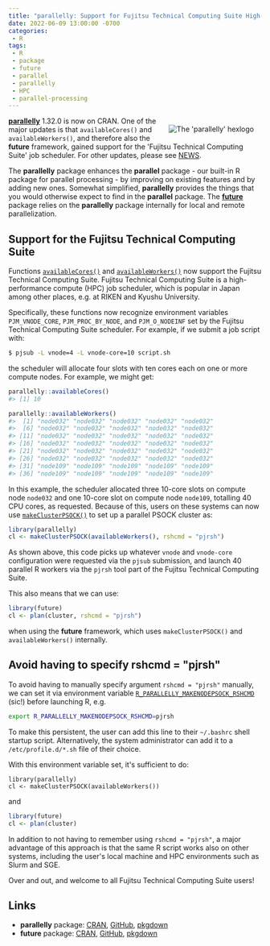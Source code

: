 ```yaml
---
title: "parallelly: Support for Fujitsu Technical Computing Suite High-Performance Compute (HPC) Environments"
date: 2022-06-09 13:00:00 -0700
categories:
 - R
tags:
 - R
 - package
 - future
 - parallel
 - parallelly
 - HPC
 - parallel-processing
---
```


<div style="padding: 2ex; float: right;"/>
 <center>
   <img src="/post/parallelly-logo.png" alt="The 'parallelly' hexlogo"/>
 </center>
</div>


**[parallelly]** 1.32.0 is now on CRAN. One of the major updates is that `availableCores()` and `availableWorkers()`, and therefore also the **future** framework, gained support for the 'Fujitsu Technical Computing Suite' job scheduler. For other updates, please see [NEWS].

The **parallelly** package enhances the **parallel** package - our built-in R package for parallel processing - by improving on existing features and by adding new ones.  Somewhat simplified, **parallelly** provides the things that you would otherwise expect to find in the **parallel** package.  The **[future]** package relies on the **parallelly** package internally for local and remote parallelization.



## Support for the Fujitsu Technical Computing Suite

Functions [`availableCores()`] and [`availableWorkers()`] now support the Fujitsu Technical Computing Suite.  Fujitsu Technical Computing Suite is a high-performance compute (HPC) job scheduler, which is popular in Japan among other places, e.g. at RIKEN and Kyushu University.

Specifically, these functions now recognize environment variables `PJM_VNODE_CORE`, `PJM_PROC_BY_NODE`, and `PJM_O_NODEINF` set by the Fujitsu Technical Computing Suite scheduler.  For example, if we submit a job script with:

```sh
$ pjsub -L vnode=4 -L vnode-core=10 script.sh
```

the scheduler will allocate four slots with ten cores each on one or more compute nodes.  For example, we might get:

```r
parallelly::availableCores()
#> [1] 10

parallelly::availableWorkers()
#>  [1] "node032" "node032" "node032" "node032" "node032"
#>  [6] "node032" "node032" "node032" "node032" "node032"
#> [11] "node032" "node032" "node032" "node032" "node032"
#> [16] "node032" "node032" "node032" "node032" "node032"
#> [21] "node032" "node032" "node032" "node032" "node032"
#> [26] "node032" "node032" "node032" "node032" "node032"
#> [31] "node109" "node109" "node109" "node109" "node109"
#> [36] "node109" "node109" "node109" "node109" "node109"
```

In this example, the scheduler allocated three 10-core slots on compute node `node032` and one 10-core slot on compute node `node109`, totalling 40 CPU cores, as requested.  Because of this, users on these systems can now use [`makeClusterPSOCK()`] to set up a parallel PSOCK cluster as:

```r
library(parallelly)
cl <- makeClusterPSOCK(availableWorkers(), rshcmd = "pjrsh")
```

As shown above, this code picks up whatever `vnode` and `vnode-core` configuration were requested via the `pjsub` submission, and launch 40 parallel R workers via the `pjrsh` tool part of the Fujitsu Technical Computing Suite.


This also means that we can use:

```r
library(future)
cl <- plan(cluster, rshcmd = "pjrsh")
```

when using the **future** framework, which uses `makeClusterPSOCK()` and `availableWorkers()` internally.


## Avoid having to specify rshcmd = "pjrsh"

To avoid having to manually specify argument `rshcmd = "pjrsh"` manually, we can set it via environment variable [`R_PARALLELLY_MAKENODEPSOCK_RSHCMD`] \(sic!) before launching R, e.g.

```sh
export R_PARALLELLY_MAKENODEPSOCK_RSHCMD=pjrsh
```

To make this persistent, the user can add this line to their `~/.bashrc` shell startup script.  Alternatively, the system administrator can add it to a `/etc/profile.d/*.sh` file of their choice.

With this environment variable set, it's sufficient to do:

```
library(parallelly)
cl <- makeClusterPSOCK(availableWorkers())
```

and

```r
library(future)
cl <- plan(cluster)
```


In addition to not having to remember using `rshcmd = "pjrsh"`, a major advantage of this approach is that the same R script works also on other systems, including the user's local machine and HPC environments such as Slurm and SGE.

Over and out, and welcome to all Fujitsu Technical Computing Suite users!


## Links

* **parallelly** package: [CRAN](https://cran.r-project.org/package=parallelly), [GitHub](https://github.com/HenrikBengtsson/parallelly), [pkgdown](https://parallelly.futureverse.org)
* **future** package: [CRAN](https://cran.r-project.org/package=future), [GitHub](https://github.com/HenrikBengtsson/future), [pkgdown](https://future.futureverse.org)


[Cgroups]: https://www.wikipedia.org/wiki/Cgroups
[Rocker]: https://www.rocker-project.org/
[RStudio Cloud]: https://rstudio.cloud/
[future]: https://future.futureverse.org
[parallelly]: https://parallelly.futureverse.org
[`availableCores()`]: https://parallelly.futureverse.org/reference/availableCores.html
[`availableWorkers()`]: https://parallelly.futureverse.org/reference/availableWorkers.html
[`makeClusterPSOCK()`]: https://parallelly.futureverse.org/reference/makeClusterPSOCK.html
[`R_PARALLELLY_MAKENODEPSOCK_RSHCMD`]: https://parallelly.futureverse.org/reference/parallelly.options.html
[NEWS]: https://parallelly.futureverse.org/news/index.html
